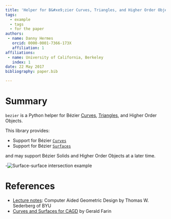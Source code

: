 ```yaml
---
title: 'Helper for B&#xe9;zier Curves, Triangles, and Higher Order Objects'
tags:
  - example
  - tags
  - for the paper
authors:
 - name: Danny Hermes
   orcid: 0000-0001-7366-173X
   affiliation: 1
affiliations:
 - name: University of California, Berkeley
   index: 1
date: 22 May 2017
bibliography: paper.bib

---
```


# Summary

`bezier` is a Python helper for B&#xe9;zier [Curves][1], [Triangles][2],
and Higher Order Objects.

This library provides:

- Support for B&#xe9;zier [`Curves`][5]
- Support for B&#xe9;zier [`Surfaces`][6]

and may support B&#xe9;zier Solids and Higher Order Objects at a later
time.

-![Surface-surface intersection example](https://github.com/dhermes/bezier/blob/master/docs/images/test_surfaces6Q_and_7Q.png)

# References

- [Lecture notes][3]: Computer Aided Geometric Design by Thomas W.
  Sederberg of BYU
- [Curves and Surfaces for CAGD][4] by Gerald Farin

[1]: https://en.wikipedia.org/wiki/B%C3%A9zier_curve
[2]: https://en.wikipedia.org/wiki/B%C3%A9zier_triangle
[3]: http://tom.cs.byu.edu/~557/text/cagd.pdf
[4]: https://www.amazon.com/Curves-Surfaces-CAGD-Fifth-Practical/dp/1558607374%3FSubscriptionId%3D0JYN1NVW651KCA56C102%26tag%3Dtechkie-20%26linkCode%3Dxm2%26camp%3D2025%26creative%3D165953%26creativeASIN%3D1558607374
[5]: https://bezier.readthedocs.io/en/latest/reference/bezier.curve.html
[6]: https://bezier.readthedocs.io/en/latest/reference/bezier.surface.html

